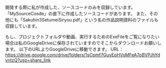 開発する際に私が作成した、ソースコードのみを収録しています。
「MySourceCosde」の直下に作成したソースコードがあります。
また、その他にも「Sakuhin3SetumeiSiryou.pdf」という名の作品説明資料のファイルも収録しています。

もし、プロジェクトフォルダや動画、実行するためのExeFileをご覧になりたい場合は私のGoogleDriveに保存されていますのでそこからダウンロードお願いします。
以下のURLよりGoogleDriveに移動できます。
URL：https://drive.google.com/drive/folders/1sCpmf7GuvEpHVsMFeA7oBVPJhYdvntzQ?usp=share_link

